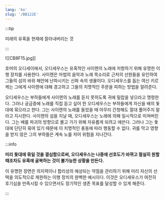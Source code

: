 ```yaml
---
lang: 'ko'
slug: '/BB122E'
---
```


:::tip

미래의 유혹을 현재에 잘라내버리는 것

:::

![[CB8F15.jpg]]

호머의 오디세이에서, 오디세우스는 유혹적인 사이렌의 노래에 저항하기 위해 유명한 이행 장치를 사용한다. 사이렌은 마법의 음악과 노래 목소리로 근처의 선원들을 유인하여 그들의 섬의 바위 해안에 난파시키는 신화 속의 생물이다. 오디세우스를 돕는 여신 키르케는 그에게 사이렌에 대해 경고하고 그들의 치명적인 주문을 피하는 방법을 알려준다.

오디세우스는 부하들에게 사이렌의 노래를 듣지 못하도록 귀에 밀랍을 넣으라고 명령한다. 그러나 궁금증에 노래를 직접 듣고 싶어 한 오디세우스는 부하들에게 자신을 배의 돛대에 묶으라고 한다. 그는 사이렌의 노래를 들었을 때 아무리 간청해도 절대 풀어주지 말라고 지시한다. 사이렌의 섬을 지날 때, 오디세우스는 노래에 의해 일시적으로 미쳐버린다. 그는 배를 파괴의 방향으로 몰고 가기 위해 자유롭게 되려고 애쓴다. 그러나 그는 돛대에 단단히 묶여 있기 때문에 이 치명적인 충동에 따라 행동할 수 없다. 귀를 막고 영향을 받지 않은 그의 부하들은 계속 노를 저어 위험을 지나간다.

:::info

**미리 돛대에 묶일 것을 결심함으로써, 오디세우스는 나중에 선호도가 바뀌고 절실히 원할 때조차도 유혹에 굴복하는 것이 불가능한 상황을 만든다.**

이 유명한 장면은 의지력이나 합리성의 예상되는 약점을 관리하기 위해 미리 자신의 선택을 의도적으로 제한하는 이행 장치의 완벽한 예시이다. 이것은 오디세우스가 여전히 호기심을 만족시킬 수 있으면서도 장기적인 생존 목표를 달성할 수 있게 해준다.

:::
